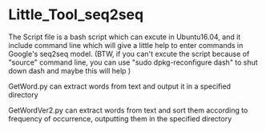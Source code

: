 # Little_Tool_seq2seq

The Script file is a bash script which can excute in Ubuntu16.04, and it include command line which will give a little help to
enter commands in Google's seq2seq model. 
(BTW, if you can't excute the script because of "source" command line, you can use "sudo dpkg-reconfigure dash" to shut down dash and maybe this will help )

GetWord.py can extract words from text and output it in a specified directory

GetWordVer2.py can extract words from text and sort them according to frequency of occurrence, outputting them in the specified directory
